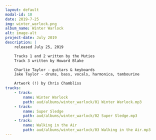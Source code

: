 ```yaml
---
layout: default
modal-id: 10
date: 2019-7-25
img: winter_warlock.png
album_name: Winter Warlock
alt: image-alt
project-date: July 2019
description: |
    released July 25, 2019

    Tracks 1 and 2 written by the Muties
    Track 3 written by Howard Blake

    Charlie Taylor - guitars & keyboards
    Jake Taylor - drums, bass, vocals, harmonica, tambourine

    Artwork (!) by Chris Chambliss
tracks:
    - track:
        name: Winter Warlock
        path: aud/albums/winter_warlock/01 Winter Warlock.mp3
    - track:
        name: Super Sledge
        path: aud/albums/winter_warlock/02 Super Sledge.mp3
    - track:
        name: Walking in the Air
        path: aud/albums/winter_warlock/03 Walking in the Air.mp3
---
```

<!-- # Hello world
![My helpful screenshot](aud/albums/screenshot.jpg_site/aud/albums/items_of_interest/01 The Cincinnati Cobra.mp3) -->